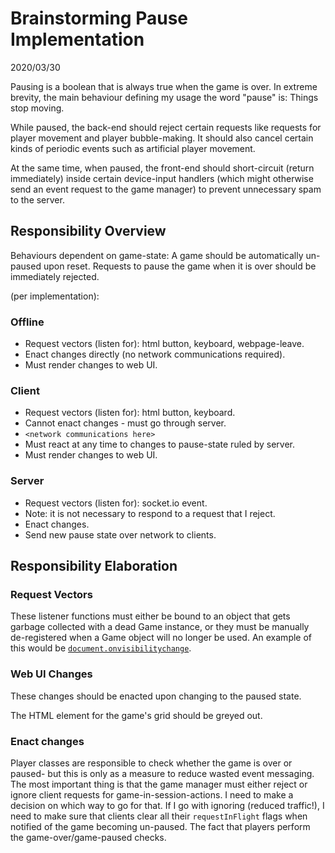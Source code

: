 
# Brainstorming Pause Implementation

2020/03/30

Pausing is a boolean that is always true when the game is over. In extreme brevity, the main behaviour defining my usage the word "pause" is: Things stop moving.

While paused, the back-end should reject certain requests like requests for player movement and player bubble-making. It should also cancel certain kinds of periodic events such as artificial player movement.

At the same time, when paused, the front-end should short-circuit (return immediately) inside certain device-input handlers (which might otherwise send an event request to the game manager) to prevent unnecessary spam to the server.

## Responsibility Overview

Behaviours dependent on game-state: A game should be automatically un-paused upon reset. Requests to pause the game when it is over should be immediately rejected.

(per implementation):

### Offline

- Request vectors (listen for): html button, keyboard, webpage-leave.
- Enact changes directly (no network communications required).
- Must render changes to web UI.

### Client

- Request vectors (listen for): html button, keyboard.
- Cannot enact changes - must go through server.
- `<network communications here>`
- Must react at any time to changes to pause-state ruled by server.
- Must render changes to web UI.

### Server

- Request vectors (listen for): socket.io event.
- Note: it is not necessary to respond to a request that I reject.
- Enact changes.
- Send new pause state over network to clients.

## Responsibility Elaboration

### Request Vectors

These listener functions must either be bound to an object that gets garbage collected with a dead Game instance, or they must be manually de-registered when a Game object will no longer be used. An example of this would be [`document.onvisibilitychange`](https://developer.mozilla.org/en-US/docs/Web/API/Page_Visibility_API).

### Web UI Changes

These changes should be enacted upon changing to the paused state.

The HTML element for the game's grid should be greyed out.

### Enact changes

Player classes are responsible to check whether the game is over or paused- but this is only as a measure to reduce wasted event messaging. The most important thing is that the game manager must either reject or ignore client requests for game-in-session-actions. I need to make a decision on which way to go for that. If I go with ignoring (reduced traffic!), I need to make sure that clients clear all their `requestInFlight` flags when notified of the game becoming un-paused. The fact that players perform the game-over/game-paused checks.
